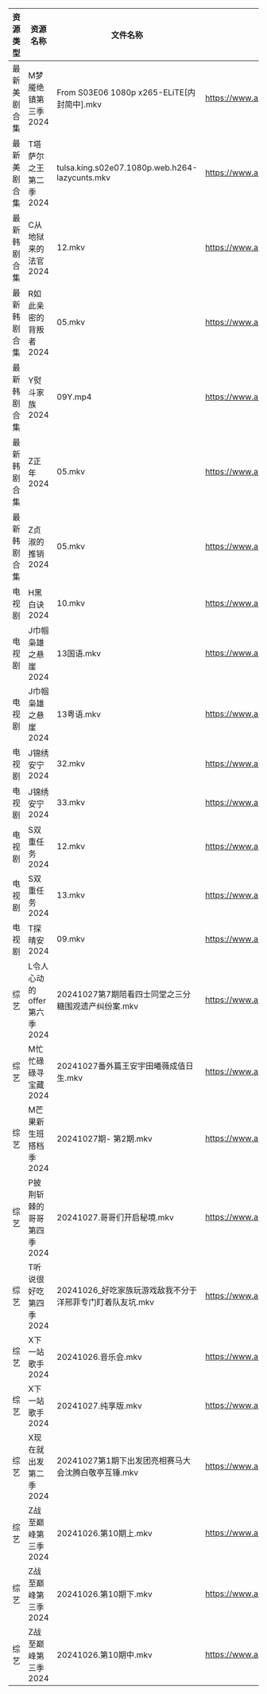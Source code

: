| 资源类型   | 资源名称               | 文件名称                                           | 分享链接                                 | 更新时间                |
| ------ | ------------------ | ---------------------------------------------- | ------------------------------------ | ------------------- |
| 最新美剧合集 | M梦魇绝镇第三季2024       | From S03E06 1080p x265-ELiTE[内封简中].mkv         | https://www.alipan.com/s/eGcFxGtMg8K | 2024-10-27 16:06:05 |
| 最新美剧合集 | T塔萨尔之王第二季2024      | tulsa.king.s02e07.1080p.web.h264-lazycunts.mkv | https://www.alipan.com/s/wvcFbATbFwX | 2024-10-27 18:06:16 |
| 最新韩剧合集 | C从地狱来的法官2024       | 12.mkv                                         | https://www.alipan.com/s/edr92CPHnET | 2024-10-27 00:05:11 |
| 最新韩剧合集 | R如此亲密的背叛者2024      | 05.mkv                                         | https://www.alipan.com/s/XPaiCBQqD2E | 2024-10-27 00:06:03 |
| 最新韩剧合集 | Y熨斗家族2024          | 09Y.mp4                                        | https://www.alipan.com/s/puj8LfqfXav | 2024-10-27 14:06:23 |
| 最新韩剧合集 | Z正年2024            | 05.mkv                                         | https://www.alipan.com/s/sTneuapS1wk | 2024-10-27 00:06:34 |
| 最新韩剧合集 | Z贞淑的推销2024         | 05.mkv                                         | https://www.alipan.com/s/h5xmVkTJtTV | 2024-10-27 00:06:36 |
| 电视剧    | H黑白诀2024           | 10.mkv                                         | https://www.alipan.com/s/6z8TkkXMQkW | 2024-10-27 14:05:28 |
| 电视剧    | J巾帼枭雄之悬崖2024       | 13国语.mkv                                       | https://www.alipan.com/s/nahMqtBkCts | 2024-10-27 14:05:36 |
| 电视剧    | J巾帼枭雄之悬崖2024       | 13粤语.mkv                                       | https://www.alipan.com/s/nahMqtBkCts | 2024-10-27 14:05:35 |
| 电视剧    | J锦绣安宁2024          | 32.mkv                                         | https://www.alipan.com/s/S9DScaATSGS | 2024-10-27 20:05:40 |
| 电视剧    | J锦绣安宁2024          | 33.mkv                                         | https://www.alipan.com/s/S9DScaATSGS | 2024-10-27 20:05:39 |
| 电视剧    | S双重任务2024          | 12.mkv                                         | https://www.alipan.com/s/GzKTXmV4HxL | 2024-10-27 20:06:07 |
| 电视剧    | S双重任务2024          | 13.mkv                                         | https://www.alipan.com/s/GzKTXmV4HxL | 2024-10-27 21:06:27 |
| 电视剧    | T探晴安2024           | 09.mkv                                         | https://www.alipan.com/s/BScPfWednTi | 2024-10-27 14:06:16 |
| 综艺     | L令人心动的offer第六季2024 | 20241027第7期陪看四士同堂之三分糖围观遗产纠纷案.mkv               | https://www.alipan.com/s/wF4mBRf7vAS | 2024-10-27 14:06:59 |
| 综艺     | M忙忙碌碌寻宝藏2024       | 20241027番外篇王安宇田曦薇成值日生.mkv                      | https://www.alipan.com/s/TtfyudAgS8v | 2024-10-27 14:07:05 |
| 综艺     | M芒果新生班搭档季2024      | 20241027期- 第2期.mkv                             | https://www.alipan.com/s/xnGaC7WzgLK | 2024-10-27 16:07:23 |
| 综艺     | P披荆斩棘的哥哥第四季2024    | 20241027.哥哥们开启秘境.mkv                           | https://www.alipan.com/s/94NT9iGe94e | 2024-10-27 14:07:26 |
| 综艺     | T听说很好吃第四季2024      | 20241026_好吃家族玩游戏敌我不分于洋邢菲专门盯着队友坑.mkv            | https://www.alipan.com/s/nf8ZxzTQNmB | 2024-10-27 08:07:33 |
| 综艺     | X下一站歌手2024         | 20241026.音乐会.mkv                               | https://www.alipan.com/s/eBKzWFKqm82 | 2024-10-27 14:07:59 |
| 综艺     | X下一站歌手2024         | 20241027.纯享版.mkv                               | https://www.alipan.com/s/eBKzWFKqm82 | 2024-10-27 14:07:59 |
| 综艺     | X现在就出发第二季2024      | 20241027第1期下出发团亮相赛马大会沈腾白敬亭互锤.mkv               | https://www.alipan.com/s/YwguExbkfUt | 2024-10-27 14:08:22 |
| 综艺     | Z战至巅峰第三季2024       | 20241026.第10期上.mkv                             | https://www.alipan.com/s/5yE689QzaiL | 2024-10-27 08:08:14 |
| 综艺     | Z战至巅峰第三季2024       | 20241026.第10期下.mkv                             | https://www.alipan.com/s/5yE689QzaiL | 2024-10-27 08:08:14 |
| 综艺     | Z战至巅峰第三季2024       | 20241026.第10期中.mkv                             | https://www.alipan.com/s/5yE689QzaiL | 2024-10-27 08:08:14 |
